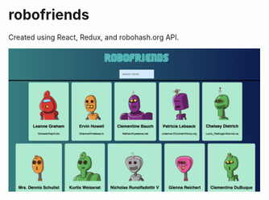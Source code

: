 # robofriends

Created using React, Redux, and robohash.org API.

<img src='./examples/landing-page.png' alt='landing page' style='width: 500px;'>

